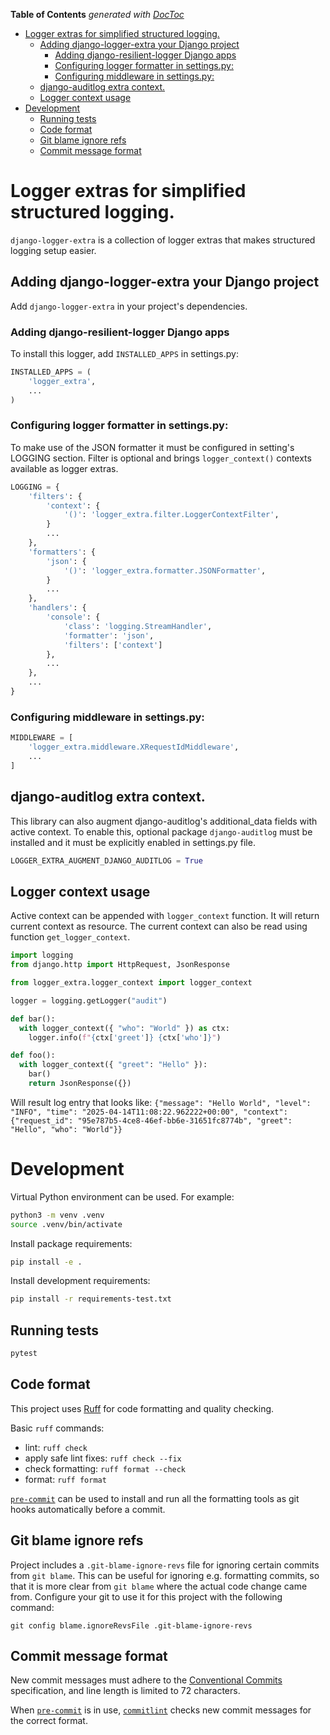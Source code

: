 <!-- START doctoc generated TOC please keep comment here to allow auto update -->
<!-- DON'T EDIT THIS SECTION, INSTEAD RE-RUN doctoc TO UPDATE -->
**Table of Contents**  *generated with [DocToc](https://github.com/thlorenz/doctoc)*

- [Logger extras for simplified structured logging.](#logger-extras-for-simplified-structured-logging)
  - [Adding django-logger-extra your Django project](#adding-django-logger-extra-your-django-project)
    - [Adding django-resilient-logger Django apps](#adding-django-resilient-logger-django-apps)
    - [Configuring logger formatter in settings.py:](#configuring-logger-formatter-in-settingspy)
    - [Configuring middleware in settings.py:](#configuring-middleware-in-settingspy)
  - [django-auditlog extra context.](#django-auditlog-extra-context)
  - [Logger context usage](#logger-context-usage)
- [Development](#development)
  - [Running tests](#running-tests)
  - [Code format](#code-format)
  - [Git blame ignore refs](#git-blame-ignore-refs)
  - [Commit message format](#commit-message-format)

<!-- END doctoc generated TOC please keep comment here to allow auto update -->

# Logger extras for simplified structured logging.

`django-logger-extra` is a collection of logger extras that makes structured logging setup easier.

## Adding django-logger-extra your Django project

Add `django-logger-extra` in your project's dependencies.

### Adding django-resilient-logger Django apps

To install this logger, add `INSTALLED_APPS` in settings.py:

```python
INSTALLED_APPS = (
    'logger_extra',
    ...
)
```

### Configuring logger formatter in settings.py:
To make use of the JSON formatter it must be configured in setting's LOGGING section.
Filter is optional and brings `logger_context()` contexts available as logger extras.

```python
LOGGING = {
    'filters': {
        'context': {
            '()': 'logger_extra.filter.LoggerContextFilter',
        }
        ...
    },
    'formatters': {
        'json': {
            '()': 'logger_extra.formatter.JSONFormatter',
        }
        ...
    },
    'handlers': {
        'console': {
            'class': 'logging.StreamHandler',
            'formatter': 'json',
            'filters': ['context']
        },
        ...
    },
    ...
}
```

### Configuring middleware in settings.py:
```python
MIDDLEWARE = [
    'logger_extra.middleware.XRequestIdMiddleware',
    ...
]
```

## django-auditlog extra context.
This library can also augment django-auditlog's additional_data fields with active context.
To enable this, optional package `django-auditlog` must be installed and it must be explicitly enabled
in settings.py file.
```python
LOGGER_EXTRA_AUGMENT_DJANGO_AUDITLOG = True
```

## Logger context usage
Active context can be appended with `logger_context` function. It will return current
context as resource. The current context can also be read using function `get_logger_context`.
```python
import logging
from django.http import HttpRequest, JsonResponse

from logger_extra.logger_context import logger_context

logger = logging.getLogger("audit")

def bar():
  with logger_context({ "who": "World" }) as ctx:
    logger.info(f"{ctx['greet']} {ctx['who']}")

def foo():
  with logger_context({ "greet": "Hello" }):
    bar()
    return JsonResponse({})
```

Will result log entry that looks like:
`{"message": "Hello World", "level": "INFO", "time": "2025-04-14T11:08:22.962222+00:00", "context": {"request_id": "95e787b5-4ce8-46ef-bb6e-31651fc8774b", "greet": "Hello", "who": "World"}}`
# Development

Virtual Python environment can be used. For example:

```bash
python3 -m venv .venv
source .venv/bin/activate
```

Install package requirements:

```bash
pip install -e .
```

Install development requirements:

```bash
pip install -r requirements-test.txt
```

## Running tests

```bash
pytest
```

## Code format

This project uses [Ruff](https://docs.astral.sh/ruff/) for code formatting and quality checking.

Basic `ruff` commands:

* lint: `ruff check`
* apply safe lint fixes: `ruff check --fix`
* check formatting: `ruff format --check`
* format: `ruff format`

[`pre-commit`](https://pre-commit.com/) can be used to install and
run all the formatting tools as git hooks automatically before a
commit.


## Git blame ignore refs

Project includes a `.git-blame-ignore-revs` file for ignoring certain commits from `git blame`.
This can be useful for ignoring e.g. formatting commits, so that it is more clear from `git blame`
where the actual code change came from. Configure your git to use it for this project with the
following command:

```shell
git config blame.ignoreRevsFile .git-blame-ignore-revs
```


## Commit message format

New commit messages must adhere to the [Conventional Commits](https://www.conventionalcommits.org/)
specification, and line length is limited to 72 characters.

When [`pre-commit`](https://pre-commit.com/) is in use, [`commitlint`](https://github.com/conventional-changelog/commitlint)
checks new commit messages for the correct format.
